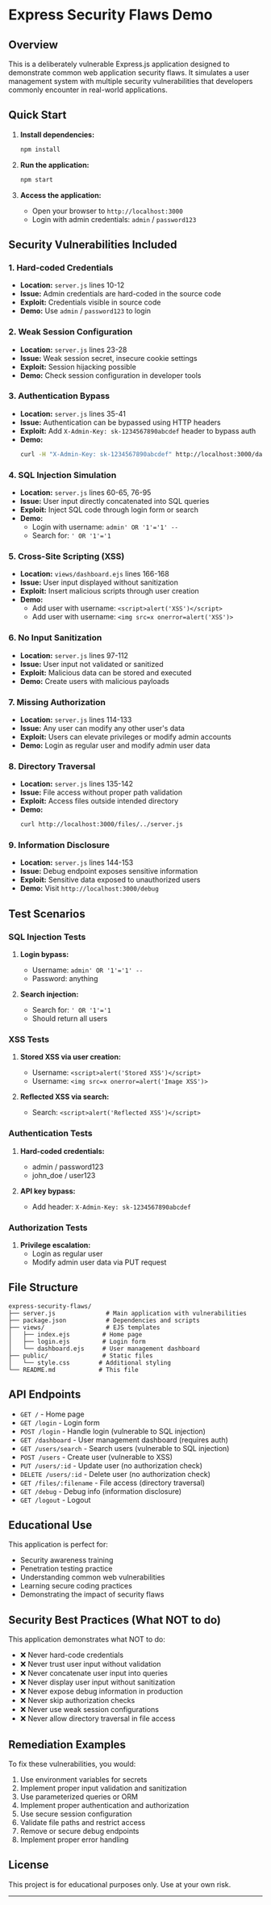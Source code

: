 # Express Security Flaws Demo

## Overview

This is a deliberately vulnerable Express.js application designed to demonstrate common web application security flaws. It simulates a user management system with multiple security vulnerabilities that developers commonly encounter in real-world applications.

## Quick Start

1. **Install dependencies:**
   ```bash
   npm install
   ```

2. **Run the application:**
   ```bash
   npm start
   ```

3. **Access the application:**
   - Open your browser to `http://localhost:3000`
   - Login with admin credentials: `admin` / `password123`

## Security Vulnerabilities Included

### 1. Hard-coded Credentials
- **Location:** `server.js` lines 10-12
- **Issue:** Admin credentials are hard-coded in the source code
- **Exploit:** Credentials visible in source code
- **Demo:** Use `admin` / `password123` to login

### 2. Weak Session Configuration
- **Location:** `server.js` lines 23-28
- **Issue:** Weak session secret, insecure cookie settings
- **Exploit:** Session hijacking possible
- **Demo:** Check session configuration in developer tools

### 3. Authentication Bypass
- **Location:** `server.js` lines 35-41
- **Issue:** Authentication can be bypassed using HTTP headers
- **Exploit:** Add `X-Admin-Key: sk-1234567890abcdef` header to bypass auth
- **Demo:** 
  ```bash
  curl -H "X-Admin-Key: sk-1234567890abcdef" http://localhost:3000/dashboard
  ```

### 4. SQL Injection Simulation
- **Location:** `server.js` lines 60-65, 76-95
- **Issue:** User input directly concatenated into SQL queries
- **Exploit:** Inject SQL code through login form or search
- **Demo:** 
  - Login with username: `admin' OR '1'='1' --`
  - Search for: `' OR '1'='1`

### 5. Cross-Site Scripting (XSS)
- **Location:** `views/dashboard.ejs` lines 166-168
- **Issue:** User input displayed without sanitization
- **Exploit:** Insert malicious scripts through user creation
- **Demo:** 
  - Add user with username: `<script>alert('XSS')</script>`
  - Add user with username: `<img src=x onerror=alert('XSS')>`

### 6. No Input Sanitization
- **Location:** `server.js` lines 97-112
- **Issue:** User input not validated or sanitized
- **Exploit:** Malicious data can be stored and executed
- **Demo:** Create users with malicious payloads

### 7. Missing Authorization
- **Location:** `server.js` lines 114-133
- **Issue:** Any user can modify any other user's data
- **Exploit:** Users can elevate privileges or modify admin accounts
- **Demo:** Login as regular user and modify admin user data

### 8. Directory Traversal
- **Location:** `server.js` lines 135-142
- **Issue:** File access without proper path validation
- **Exploit:** Access files outside intended directory
- **Demo:** 
  ```bash
  curl http://localhost:3000/files/../server.js
  ```

### 9. Information Disclosure
- **Location:** `server.js` lines 144-153
- **Issue:** Debug endpoint exposes sensitive information
- **Exploit:** Sensitive data exposed to unauthorized users
- **Demo:** Visit `http://localhost:3000/debug`

## Test Scenarios

### SQL Injection Tests
1. **Login bypass:**
   - Username: `admin' OR '1'='1' --`
   - Password: anything
   
2. **Search injection:**
   - Search for: `' OR '1'='1`
   - Should return all users

### XSS Tests
1. **Stored XSS via user creation:**
   - Username: `<script>alert('Stored XSS')</script>`
   - Username: `<img src=x onerror=alert('Image XSS')>`
   
2. **Reflected XSS via search:**
   - Search: `<script>alert('Reflected XSS')</script>`

### Authentication Tests
1. **Hard-coded credentials:**
   - admin / password123
   - john_doe / user123
   
2. **API key bypass:**
   - Add header: `X-Admin-Key: sk-1234567890abcdef`

### Authorization Tests
1. **Privilege escalation:**
   - Login as regular user
   - Modify admin user data via PUT request

## File Structure

```
express-security-flaws/
├── server.js              # Main application with vulnerabilities
├── package.json           # Dependencies and scripts
├── views/                 # EJS templates
│   ├── index.ejs         # Home page
│   ├── login.ejs         # Login form
│   └── dashboard.ejs     # User management dashboard
├── public/               # Static files
│   └── style.css        # Additional styling
└── README.md            # This file
```

## API Endpoints

- `GET /` - Home page
- `GET /login` - Login form
- `POST /login` - Handle login (vulnerable to SQL injection)
- `GET /dashboard` - User management dashboard (requires auth)
- `GET /users/search` - Search users (vulnerable to SQL injection)
- `POST /users` - Create user (vulnerable to XSS)
- `PUT /users/:id` - Update user (no authorization check)
- `DELETE /users/:id` - Delete user (no authorization check)
- `GET /files/:filename` - File access (directory traversal)
- `GET /debug` - Debug info (information disclosure)
- `GET /logout` - Logout

## Educational Use

This application is perfect for:
- Security awareness training
- Penetration testing practice
- Understanding common web vulnerabilities
- Learning secure coding practices
- Demonstrating the impact of security flaws

## Security Best Practices (What NOT to do)

This application demonstrates what NOT to do:
- ❌ Never hard-code credentials
- ❌ Never trust user input without validation
- ❌ Never concatenate user input into queries
- ❌ Never display user input without sanitization
- ❌ Never expose debug information in production
- ❌ Never skip authorization checks
- ❌ Never use weak session configurations
- ❌ Never allow directory traversal in file access

## Remediation Examples

To fix these vulnerabilities, you would:
1. Use environment variables for secrets
2. Implement proper input validation and sanitization
3. Use parameterized queries or ORM
4. Implement proper authentication and authorization
5. Use secure session configuration
6. Validate file paths and restrict access
7. Remove or secure debug endpoints
8. Implement proper error handling

## License

This project is for educational purposes only. Use at your own risk.

---